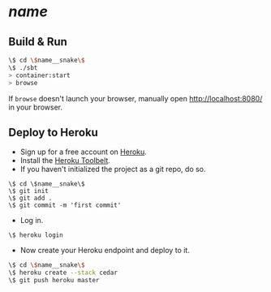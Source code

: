 # $name$ #

## Build & Run ##

```sh
\$ cd \$name__snake\$
\$ ./sbt
> container:start
> browse
```

If `browse` doesn't launch your browser, manually open [http://localhost:8080/](http://localhost:8080/) in your browser.

## Deploy to Heroku ##

- Sign up for a free account on [Heroku](http://www.heroku.com/).
- Install the [Heroku Toolbelt](https://toolbelt.herokuapp.com/).
- If you haven't initialized the project as a git repo, do so.

```
\$ cd \$name__snake\$
\$ git init
\$ git add .
\$ git commit -m 'first commit'
```

- Log in.

```
\$ heroku login
```

- Now create your Heroku endpoint and deploy to it.

```sh
\$ cd \$name__snake\$
\$ heroku create --stack cedar
\$ git push heroku master
```

